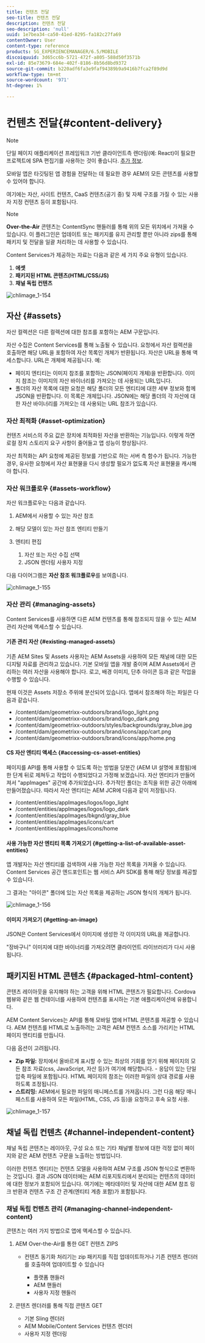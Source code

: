 ```yaml
---
title: 컨텐츠 전달
seo-title: 컨텐츠 전달
description: 컨텐츠 전달
seo-description: 'null'
uuid: 1e7bea34-ca50-41ed-8295-fa182c27fa69
contentOwner: User
content-type: reference
products: SG_EXPERIENCEMANAGER/6.5/MOBILE
discoiquuid: 3d65cc6b-5721-472f-a805-588d50f3571b
exl-id: 85e73679-684e-402f-8186-8b56d8bd9372
source-git-commit: b220adf6fa3e9faf94389b9a9416b7fca2f89d9d
workflow-type: tm+mt
source-wordcount: '971'
ht-degree: 1%

---
```


# 컨텐츠 전달{#content-delivery}

>[!NOTE]
>
>단일 페이지 애플리케이션 프레임워크 기반 클라이언트측 렌더링(예: React)이 필요한 프로젝트에 SPA 편집기를 사용하는 것이 좋습니다. [추가 정보](/help/sites-developing/spa-overview.md).

모바일 앱은 타깃팅된 앱 경험을 전달하는 데 필요한 경우 AEM의 모든 콘텐츠를 사용할 수 있어야 합니다.

여기에는 자산, 사이트 컨텐츠, CaaS 컨텐츠(공기 중) 및 자체 구조를 가질 수 있는 사용자 지정 컨텐츠 등이 포함됩니다.

>[!NOTE]
>
>**Over-the-Air** 콘텐츠는 ContentSync 핸들러를 통해 위의 모든 위치에서 가져올 수 있습니다. 이 플러그인은 업데이트 또는 패키지를 유지 관리할 뿐만 아니라 zips를 통해 패키지 및 전달을 일괄 처리하는 데 사용할 수 있습니다.

Content Services가 제공하는 자료는 다음과 같은 세 가지 주요 유형이 있습니다.

1. **에셋**
1. **패키지된 HTML 콘텐츠(HTML/CSS/JS)**
1. **채널 독립 컨텐츠**

![chlimage_1-154](assets/chlimage_1-154.png)

## 자산 {#assets}

자산 컬렉션은 다른 컬렉션에 대한 참조를 포함하는 AEM 구문입니다.

자산 수집은 Content Services를 통해 노출될 수 있습니다. 요청에서 자산 컬렉션을 호출하면 해당 URL을 포함하여 자산 목록인 개체가 반환됩니다. 자산은 URL을 통해 액세스합니다. URL은 개체에 제공됩니다. 예:

* 페이지 엔티티는 이미지 참조를 포함하는 JSON(페이지 개체)을 반환합니다. 이미지 참조는 이미지의 자산 바이너리를 가져오는 데 사용되는 URL입니다.
* 폴더의 자산 목록에 대한 요청은 해당 폴더의 모든 엔티티에 대한 세부 정보와 함께 JSON을 반환합니다. 이 목록은 개체입니다. JSON에는 해당 폴더의 각 자산에 대한 자산 바이너리를 가져오는 데 사용되는 URL 참조가 있습니다.

### 자산 최적화 {#asset-optimization}

컨텐츠 서비스의 주요 값은 장치에 최적화된 자산을 반환하는 기능입니다. 이렇게 하면 로컬 장치 스토리지 요구 사항이 줄어들고 앱 성능이 향상됩니다.

자산 최적화는 API 요청에 제공된 정보를 기반으로 하는 서버 측 함수가 됩니다. 가능한 경우, 유사한 요청에서 자산 표현물을 다시 생성할 필요가 없도록 자산 표현물을 캐시해야 합니다.

### 자산 워크플로우 {#assets-workflow}

자산 워크플로우는 다음과 같습니다.

1. AEM에서 사용할 수 있는 자산 참조
1. 해당 모델이 있는 자산 참조 엔티티 만들기
1. 엔티티 편집

   1. 자산 또는 자산 수집 선택
   1. JSON 렌더링 사용자 지정

다음 다이어그램은 **자산 참조 워크플로우**&#x200B;를 보여줍니다.

![chlimage_1-155](assets/chlimage_1-155.png)

### 자산 관리 {#managing-assets}

Content Services를 사용하면 다른 AEM 컨텐츠를 통해 참조되지 않을 수 있는 AEM 관리 자산에 액세스할 수 있습니다.

#### 기존 관리 자산 {#existing-managed-assets}

기존 AEM Sites 및 Assets 사용자는 AEM Assets을 사용하여 모든 채널에 대한 모든 디지털 자료를 관리하고 있습니다. 기본 모바일 앱을 개발 중이며 AEM Assets에서 관리하는 여러 자산을 사용해야 합니다. 로고, 배경 이미지, 단추 아이콘 등과 같은 작업을 수행할 수 있습니다.

현재 이것은 Assets 저장소 주위에 분산되어 있습니다. 앱에서 참조해야 하는 파일은 다음과 같습니다.

* /content/dam/geometrixx-outdoors/brand/logo_light.png
* /content/dam/geometrixx-outdoors/brand/logo_dark.png
* /content/dam/geometrixx-outdoors/styles/backgrounds/gray_blue.jpg
* /content/dam/geometrixx-outdoors/brand/icons/app/cart.png
* /content/dam/geometrixx-outdoors/brand/icons/app/home.png

#### CS 자산 엔티티 액세스 {#accessing-cs-asset-entities}

페이지를 API를 통해 사용할 수 있도록 하는 방법을 당분간 (AEM UI 설명에 포함됨)에 한 단계 뒤로 제쳐두고 작업이 수행되었다고 가정해 보겠습니다. 자산 엔티티가 만들어져서 &quot;appImages&quot; 공간에 추가되었습니다. 추가적인 폴더는 조직을 위한 공간 아래에 만들어졌습니다. 따라서 자산 엔티티는 AEM JCR에 다음과 같이 저장됩니다.

* /content/entities/appImages/logos/logo_light
* /content/entities/appImages/logos/logo_dark
* /content/entities/appImages/bkgnd/gray_blue
* /content/entities/appImages/icons/cart
* /content/entities/appImages/icons/home

#### 사용 가능한 자산 엔티티 목록 가져오기 {#getting-a-list-of-available-asset-entities}

앱 개발자는 자산 엔티티를 검색하여 사용 가능한 자산 목록을 가져올 수 있습니다. Content Services 공간 엔드포인트는 웹 서비스 API SDK를 통해 해당 정보를 제공할 수 있습니다.

그 결과는 &quot;아이콘&quot; 폴더에 있는 자산 목록을 제공하는 JSON 형식의 개체가 됩니다.

![chlimage_1-156](assets/chlimage_1-156.png)

#### 이미지 가져오기 {#getting-an-image}

JSON은 Content Services에서 이미지에 생성한 각 이미지의 URL을 제공합니다.

&quot;장바구니&quot; 이미지에 대한 바이너리를 가져오려면 클라이언트 라이브러리가 다시 사용됩니다.

## 패키지된 HTML 콘텐츠 {#packaged-html-content}

콘텐츠 레이아웃을 유지해야 하는 고객을 위해 HTML 콘텐츠가 필요합니다. Cordova 웹뷰와 같은 웹 컨테이너를 사용하여 컨텐츠를 표시하는 기본 애플리케이션에 유용합니다.

AEM Content Services는 API를 통해 모바일 앱에 HTML 콘텐츠를 제공할 수 있습니다. AEM 컨텐츠를 HTML로 노출하려는 고객은 AEM 컨텐츠 소스를 가리키는 HTML 페이지 엔티티를 만듭니다.

다음 옵션이 고려됩니다.

* **Zip 파일:** 장치에서 올바르게 표시할 수 있는 최상의 기회를 얻기 위해 페이지의 모든 참조 자료(css, JavaScript, 자산 등)가 여기에 해당합니다. - 응답이 있는 단일 압축 파일에 포함됩니다. HTML 페이지의 참조는 이러한 파일의 상대 경로를 사용하도록 조정됩니다.
* **스트리밍:** AEM에서 필요한 파일의 매니페스트를 가져옵니다. 그런 다음 해당 매니페스트를 사용하여 모든 파일(HTML, CSS, JS 등)을 요청하고 후속 요청 사용.

![chlimage_1-157](assets/chlimage_1-157.png)

## 채널 독립 컨텐츠 {#channel-independent-content}

채널 독립 콘텐츠는 레이아웃, 구성 요소 또는 기타 채널별 정보에 대한 걱정 없이 페이지와 같은 AEM 컨텐츠 구문을 노출하는 방법입니다.

이러한 컨텐츠 엔티티는 컨텐츠 모델을 사용하여 AEM 구조를 JSON 형식으로 변환하는 것입니다. 결과 JSON 데이터에는 AEM 리포지토리에서 분리되는 컨텐츠의 데이터에 대한 정보가 포함되어 있습니다. 여기에는 메타데이터 및 자산에 대한 AEM 참조 링크 반환과 컨텐츠 구조 간 관계(엔티티 계층 포함)가 포함됩니다.

### 채널 독립 컨텐츠 관리 {#managing-channel-independent-content}

콘텐츠는 여러 가지 방법으로 앱에 액세스할 수 있습니다.

1. AEM Over-the-Air를 통한 GET 컨텐츠 ZIPS

   * 컨텐츠 동기화 처리기는 zip 패키지를 직접 업데이트하거나 기존 컨텐츠 렌더러를 호출하여 업데이트할 수 있습니다

      * 플랫폼 핸들러
      * AEM 핸들러
      * 사용자 지정 핸들러

1. 콘텐츠 렌더러를 통해 직접 콘텐츠 GET

   * 기본 Sling 렌더러
   * AEM Mobile/Content Services 컨텐츠 렌더러
   * 사용자 지정 렌더링

